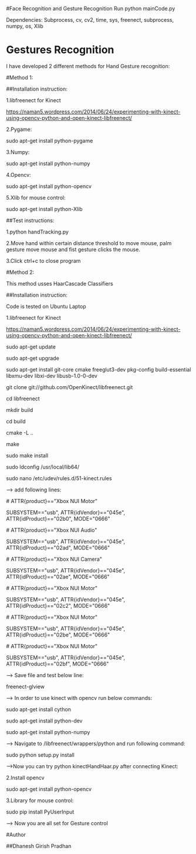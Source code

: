 #Face Recognition and Gesture Recognition
Run python mainCode.py

Dependencies:
Subprocess, cv, cv2, time, sys, freenect, subprocess, numpy, os, Xlib

# Gestures Recognition

I have developed 2 different methods for Hand Gesture recognition:

#Method 1:

##Installation instruction:

1.libfreenect for Kinect

https://naman5.wordpress.com/2014/06/24/experimenting-with-kinect-using-opencv-python-and-open-kinect-libfreenect/

2.Pygame:

sudo apt-get install python-pygame

3.Numpy:

sudo apt-get install python-numpy

4.Opencv:

sudo apt-get install python-opencv

5.Xlib for mouse control:

sudo apt-get install python-Xlib

##Test instructions:

1.python handTracking.py

2.Move hand within certain distance threshold to move mouse, palm gesture move mouse and fist gesture clicks the mouse.

3.Click ctrl+c to close program


#Method 2:

This method usses HaarCascade Classifiers

##Installation instruction: 

Code is tested on Ubuntu Laptop

1.libfreenect for Kinect

https://naman5.wordpress.com/2014/06/24/experimenting-with-kinect-using-opencv-python-and-open-kinect-libfreenect/

sudo apt-get update

sudo apt-get upgrade

sudo apt-get install git-core cmake freeglut3-dev pkg-config build-essential libxmu-dev libxi-dev libusb-1.0-0-dev

git clone git://github.com/OpenKinect/libfreenect.git

cd libfreenect

mkdir build

cd build

cmake -L ..

make

sudo make install

sudo ldconfig /usr/local/lib64/

sudo nano /etc/udev/rules.d/51-kinect.rules

--> add following lines:

<nowiki /># ATTR{product}=="Xbox NUI Motor"

SUBSYSTEM=="usb", ATTR{idVendor}=="045e", ATTR{idProduct}=="02b0", MODE="0666"

<nowiki /># ATTR{product}=="Xbox NUI Audio"

SUBSYSTEM=="usb", ATTR{idVendor}=="045e", ATTR{idProduct}=="02ad", MODE="0666"

<nowiki /># ATTR{product}=="Xbox NUI Camera"

SUBSYSTEM=="usb", ATTR{idVendor}=="045e", ATTR{idProduct}=="02ae", MODE="0666"

<nowiki /># ATTR{product}=="Xbox NUI Motor"

SUBSYSTEM=="usb", ATTR{idVendor}=="045e", ATTR{idProduct}=="02c2", MODE="0666"

<nowiki /># ATTR{product}=="Xbox NUI Motor"

SUBSYSTEM=="usb", ATTR{idVendor}=="045e", ATTR{idProduct}=="02be", MODE="0666"

<nowiki /># ATTR{product}=="Xbox NUI Motor"

SUBSYSTEM=="usb", ATTR{idVendor}=="045e", ATTR{idProduct}=="02bf", MODE="0666"

--> Save file and test below line:

freenect-glview

--> In order to use kinect with opencv run below commands:

sudo apt-get install cython

sudo apt-get install python-dev

sudo apt-get install python-numpy

--> Navigate to /libfreenect/wrappers/python and run following command:

sudo python setup.py install

-->Now you can try python kinectHandHaar.py after connecting Kinect:


2.Install opencv

sudo apt-get install python-opencv

3.Library for mouse control:

sudo pip install PyUserInput

--> Now you are all set for Gesture control

#Author

##Dhanesh Girish Pradhan
